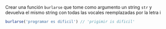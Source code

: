 Crear una función `burlarse` que tome como argumento un string `str` y devuelva el mismo string con todas las vocales reemplazadas por la letra i

```javascript
burlarse('programar es dificil') // 'prigimir is dificil'
```